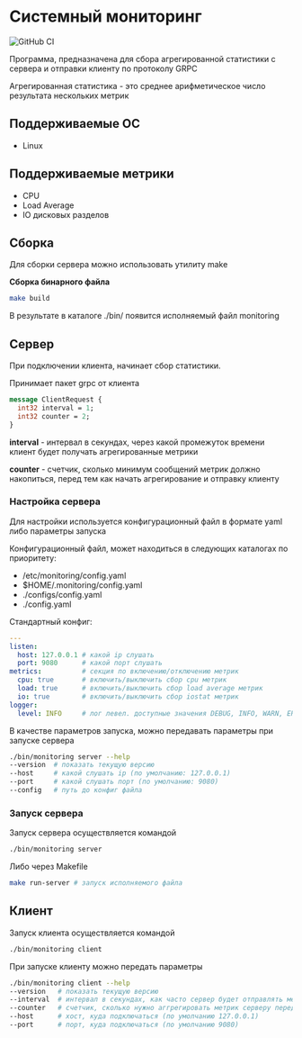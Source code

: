# Системный мониторинг

![GitHub CI](https://github.com/alexei38/monitoring/actions/workflows/build.yml/badge.svg?branch=monitoring)

Программа, предназначена для сбора агрегированной статистики с сервера и отправки клиенту по протоколу GRPC  

Агрегированная статистика - это среднее арифметическое число результата нескольких метрик


## Поддерживаемые ОС

- Linux

## Поддерживаемые метрики

- CPU
- Load Average
- IO дисковых разделов

## Сборка

Для сборки сервера можно использовать утилиту make

**Сборка бинарного файла**
```bash
make build
```
В результате в каталоге ./bin/ появится исполняемый файл monitoring

## Сервер

При подключении клиента, начинает сбор статистики.

Принимает пакет grpc от клиента
```protobuf
message ClientRequest {
  int32 interval = 1;
  int32 counter = 2;
}
```
**interval** - интервал в секундах, через какой промежуток времени клиент будет получать агрегированные метрики

**counter** - счетчик, сколько минимум сообщений метрик должно накопиться, перед тем как начать агрегирование и отправку клиенту

### Настройка сервера

Для настройки используется конфигурационный файл в формате yaml либо параметры запуска

Конфигурационный файл, может находиться в следующих каталогах по приоритету:

- /etc/monitoring/config.yaml
- $HOME/.monitoring/config.yaml
- ./configs/config.yaml
- ./config.yaml

Стандартный конфиг:
```yaml
---
listen:
  host: 127.0.0.1 # какой ip слушать
  port: 9080      # какой порт слушать
metrics:          # секция по включению/отключению метрик
  cpu: true       # включить/выключить сбор cpu метрик
  load: true      # включить/выключить сбор load average метрик
  io: true        # включить/выключить сбор iostat метрик
logger:
  level: INFO     # лог левел. доступные значения DEBUG, INFO, WARN, ERROR
```

В качестве параметров запуска, можно передавать параметры при запуске сервера
```bash
./bin/monitoring server --help
--version  # показать текущую версию
--host     # какой слушать ip (по умолчанию: 127.0.0.1)
--port     # какой слушать порт (по умолчанию: 9080)
--config   # путь до конфиг файла
```

### Запуск сервера

Запуск сервера осуществляется командой
```bash
./bin/monitoring server
```

Либо через Makefile

```bash
make run-server # запуск исполняемого файла
```

## Клиент

Запуск клиента осуществляется командой
```bash
./bin/monitoring client
```

При запуске клиенту можно передать параметры
```bash
./bin/monitoring client --help
--version   # показать текущую версию
--interval  # интервал в секундах, как часто сервер будет отправлять метрики (по умолчанию: 5)
--counter   # счетчик, сколько нужно аггрегировать метрик серверу перед отправкой клиенту (по умолчанию: 15)
--host      # хост, куда подключаться (по умолчанию 127.0.0.1)
--port      # порт, куда подключаться (по умолчанию 9080)
```